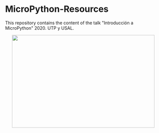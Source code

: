 # MicroPython-Resources
This repository contains the content of the talk "Introducción a MicroPython" 2020. UTP y USAL.

<p align="center">
  <img width="460" height="300" src="https://github.com/elloza/MicroPython-Resources/blob/main/talk_image.JPG?raw=true">
</p>
